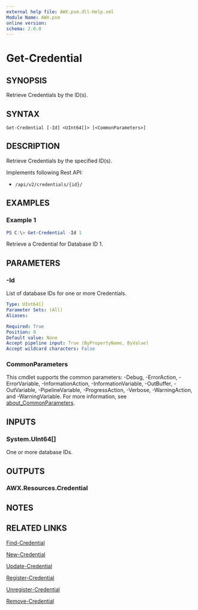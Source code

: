 ```yaml
---
external help file: AWX.psm.dll-Help.xml
Module Name: AWX.psm
online version:
schema: 2.0.0
---
```


# Get-Credential

## SYNOPSIS
Retrieve Credentials by the ID(s).

## SYNTAX

```
Get-Credential [-Id] <UInt64[]> [<CommonParameters>]
```

## DESCRIPTION
Retrieve Credentials by the specified ID(s).

Implements following Rest API:  
- `/api/v2/credentials/{id}/`  

## EXAMPLES

### Example 1
```powershell
PS C:\> Get-Credential -Id 1
```

Retrieve a Credential for Database ID 1.

## PARAMETERS

### -Id
List of database IDs for one or more Credentials.

```yaml
Type: UInt64[]
Parameter Sets: (All)
Aliases:

Required: True
Position: 0
Default value: None
Accept pipeline input: True (ByPropertyName, ByValue)
Accept wildcard characters: False
```

### CommonParameters
This cmdlet supports the common parameters: -Debug, -ErrorAction, -ErrorVariable, -InformationAction, -InformationVariable, -OutBuffer, -OutVariable, -PipelineVariable, -ProgressAction, -Verbose, -WarningAction, and -WarningVariable. For more information, see [about_CommonParameters](http://go.microsoft.com/fwlink/?LinkID=113216).

## INPUTS

### System.UInt64[]
One or more database IDs.

## OUTPUTS

### AWX.Resources.Credential
## NOTES

## RELATED LINKS

[Find-Credential](Find-Credential.md)

[New-Credential](New-Credential.md)

[Update-Credential](Update-Credential.md)

[Register-Credential](Register-Credential.md)

[Unregister-Credential](Unregister-Credential.md)

[Remove-Credential](Remove-Credential.md)
